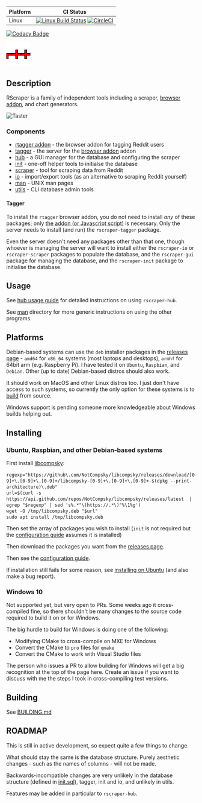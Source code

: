 Platform | CI Status
-------- | ---------
Linux    | [![Linux Build Status](https://travis-ci.org/NotCompsky/rscraper.svg?branch=master)](https://travis-ci.org/NotCompsky/rscraper) [![CircleCI](https://circleci.com/gh/NotCompsky/rscraper.svg?style=shield)](https://circleci.com/gh/NotCompsky/rscraper)

[![Codacy Badge](https://api.codacy.com/project/badge/Grade/9ee8e250c8f842559559e7a509e80971)](https://www.codacy.com/app/NotCompsky/rscraper?utm_source=github.com&amp;utm_medium=referral&amp;utm_content=NotCompsky/rscraper&amp;utm_campaign=Badge_Grade)

![Icon](tagger/browser-addon/icons/64.png)

## Description

RScraper is a family of independent tools including a scraper, [browser addon](tagger), and chart generators.

![Taster](https://user-images.githubusercontent.com/30552567/60394819-d453d280-9b21-11e9-8dd9-323ae460b2bf.png)

### Components

*   [rtagger addon](tagger) - the browser addon for tagging Reddit users
*   [tagger](tagger) - the server for the [browser addon](tagger) addon
*   [hub](hub) - a GUI manager for the database and configuring the scraper
*   [init](init) - one-off helper tools to initialse the database
*   [scraper](scraper) - tool for scraping data from Reddit
*   [io](io) - import/export tools (as an alternative to scraping Reddit yourself)
*   [man](man) - UNIX man pages
*   [utils](utils) - CLI database admin tools

#### Tagger

To install the `rtagger` browser addon, you do not need to install *any* of these packages; only [the addon (or Javascript script)](tagger) is necessary. Only the server needs to install (and run) the `rscraper-tagger` package.

Even the server doesn't need any packages other than that one, though whoever is managing the server will want to install either the `rscraper-io` or `rscraper-scraper` packages to populate the database, and the `rscraper-gui` package for managing the database, and the `rscraper-init` package to initialise the database.

## Usage

See [hub usage guide](guides/hub.md) for detailed instructions on using `rscraper-hub`.

See [man](man) directory for more generic instructions on using the other programs.

## Platforms

Debian-based systems can use the `deb` installer packages in the [releases page](https://github.com/NotCompsky/rscraper/releases) - `amd64` for `x86_64` systems (most laptops and desktops), `armhf` for 64bit arm (e.g. Raspberry Pi). I have tested it on `Ubuntu`, `Raspbian`, and `Debian`. Other (up to date) Debian-based distros should also work.

It should work on MacOS and other Linux distros too. I just don't have access to such systems, so currently the only option for these systems is to [build](BUILDING.md) from source.

Windows support is pending someone more knowledgeable about Windows builds helping out.

## Installing

### Ubuntu, Raspbian, and other Debian-based systems

First install [libcompsky](https://github.com/NotCompsky/libcompsky):

    regexp="https://github\.com/NotCompsky/libcompsky/releases/download/[0-9]+\.[0-9]+\.[0-9]+/libcompsky-[0-9]+\.[0-9]+\.[0-9]+-$(dpkg --print-architecture)\.deb"
    url=$(curl -s https://api.github.com/repos/NotCompsky/libcompsky/releases/latest  |  egrep "$regexp" | sed 's%.*"\(https://.*\)"%\1%g')
    wget -O /tmp/libcompsky.deb "$url"
    sudo apt install /tmp/libcompsky.deb

Then set the array of packages you wish to install (`init` is not required but the [configuration guide](INSTALLING_UBUNTU.md#Configuring) assumes it is installed)

Then download the packages you want from the [releases page](https://github.com/NotCompsky/rscraper/releases).

Then see the [configuration guide](INSTALLING_UBUNTU.md#Configuring).

If installation still fails for some reason, see [installing on Ubuntu](INSTALLING_UBUNTU.md) (and also make a bug report).

### Windows 10

Not supported yet, but very open to PRs. Some weeks ago it cross-compiled fine, so there shouldn't be many changes to the source code required to build it on or for Windows.

The big hurdle to build for Windows is doing one of the following:

* Modifying CMake to cross-compile on MXE for Windows
* Convert the CMake to `pro` files for `qmake`
* Convert the CMake to work with Visual Studio files

The person who issues a PR to allow building for Windows will get a big recognition at the top of the page here. Create an issue if you want to discuss with me the steps I took in cross-compiling test versions.

## Building

See [BUILDING.md](BUILDING.md)

## ROADMAP

This is still in active development, so expect quite a few things to change.

What should stay the same is the database structure. Purely aesthetic changes - such as the names of columns - will not be made.

Backwards-incompatible changes are very unlikely in the database structure (defined in [init.sql](init/src/init.sql)), tagger, init and io, and unlikely in utils.

Features may be added in particular to `rscraper-hub`.
